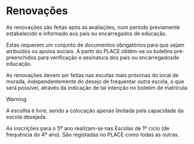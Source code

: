 ﻿# Renovações

As renovações são feitas após as avaliações, num período previamente estabelecido e informado aos pais ou encarregados de educação.

Estas requerem um conjunto de documentos obrigatórios para que sejam atribuidos os apoios sociais. A partir do PLACE obtêm-se os boletins pré-preenchidos para verificação e assinatura dos pais ou encarregadosde educação. 

As renovações devem ser feitas nas escolas mais próximas do local de morada, independentemente do desejo de frequentar outra escola, o que será possível, através da indicação de tal intenção no boletim de matrícula. 

> [!WARNING]  
> A escolha é livre, sendo a colocação apenas limitada pela capacidade da escola desejada.


As inscrições para o 5º ano realizam-se nas Escolas de 1º ciclo (de frequência do 4º ano). São registadas no PLACE como todas as outras. 



